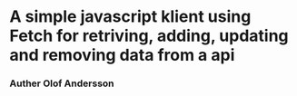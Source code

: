 # A simple javascript klient using Fetch for retriving, adding, updating and removing data from a api



### Auther Olof Andersson
